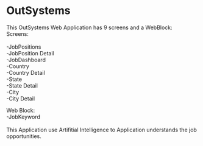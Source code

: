 # OutSystems

This OutSystems Web Application has 9 screens and a WebBlock:<br>
Screens:<br>
<br>
-JobPositions<br>
-JobPosition Detail<br>
-JobDashboard<br>
-Country<br>
-Country Detail<br>
-State<br>
-State Detail<br>
-City<br>
-City Detail<br>

Web Block:<br>
-JobKeyword<br>
<br>
This Application use Artifitial Intelligence to Application understands the job opportunities.
